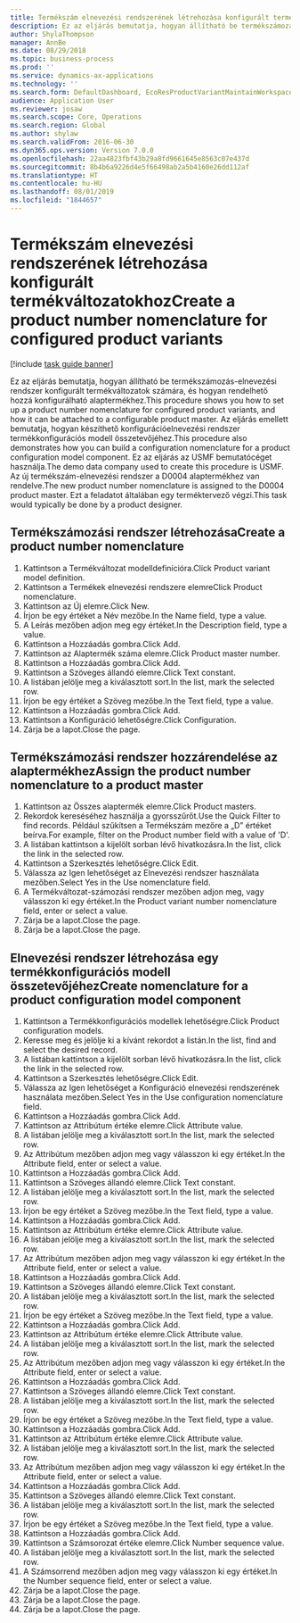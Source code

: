 ```yaml
---
title: Termékszám elnevezési rendszerének létrehozása konfigurált termékváltozatokhoz
description: Ez az eljárás bemutatja, hogyan állítható be termékszámozás-elnevezési rendszer konfigurált termékváltozatok számára, és hogyan rendelhető hozzá konfigurálható alaptermékhez.
author: ShylaThompson
manager: AnnBe
ms.date: 08/29/2018
ms.topic: business-process
ms.prod: ''
ms.service: dynamics-ax-applications
ms.technology: ''
ms.search.form: DefaultDashboard, EcoResProductVariantMaintainWorkspace, EcoResNomenclature, EcoResProductListPage, EcoResProductDetails, PCProductConfigurationModelListPage, PCProductConfigurationModelDetails
audience: Application User
ms.reviewer: josaw
ms.search.scope: Core, Operations
ms.search.region: Global
ms.author: shylaw
ms.search.validFrom: 2016-06-30
ms.dyn365.ops.version: Version 7.0.0
ms.openlocfilehash: 22aa4823fbf43b29a8fd9661645e8563c07e437d
ms.sourcegitcommit: 8b4b6a9226d4e5f66498ab2a5b4160e26dd112af
ms.translationtype: HT
ms.contentlocale: hu-HU
ms.lasthandoff: 08/01/2019
ms.locfileid: "1844657"
---
```

# <a name="create-a-product-number-nomenclature-for-configured-product-variants"></a><span data-ttu-id="f94b8-103">Termékszám elnevezési rendszerének létrehozása konfigurált termékváltozatokhoz</span><span class="sxs-lookup"><span data-stu-id="f94b8-103">Create a product number nomenclature for configured product variants</span></span>

[!include [task guide banner](../../includes/task-guide-banner.md)]

<span data-ttu-id="f94b8-104">Ez az eljárás bemutatja, hogyan állítható be termékszámozás-elnevezési rendszer konfigurált termékváltozatok számára, és hogyan rendelhető hozzá konfigurálható alaptermékhez.</span><span class="sxs-lookup"><span data-stu-id="f94b8-104">This procedure shows you how to set up a product number nomenclature for configured product variants, and how it can be attached to a configurable product master.</span></span> <span data-ttu-id="f94b8-105">Az eljárás emellett bemutatja, hogyan készíthető konfigurációelnevezési rendszer termékkonfigurációs modell összetevőjéhez.</span><span class="sxs-lookup"><span data-stu-id="f94b8-105">This procedure also demonstrates how you can build a configuration nomenclature for a product configuration model component.</span></span> <span data-ttu-id="f94b8-106">Ez az eljárás az USMF bemutatócéget használja.</span><span class="sxs-lookup"><span data-stu-id="f94b8-106">The demo data company used to create this procedure is USMF.</span></span> <span data-ttu-id="f94b8-107">Az új termékszám-elnevezési rendszer a D0004 alaptermékhez van rendelve.</span><span class="sxs-lookup"><span data-stu-id="f94b8-107">The new product number nomenclature is assigned to the D0004 product master.</span></span> <span data-ttu-id="f94b8-108">Ezt a feladatot általában egy terméktervező végzi.</span><span class="sxs-lookup"><span data-stu-id="f94b8-108">This task would typically be done by a product designer.</span></span>


## <a name="create-a-product-number-nomenclature"></a><span data-ttu-id="f94b8-109">Termékszámozási rendszer létrehozása</span><span class="sxs-lookup"><span data-stu-id="f94b8-109">Create a product number nomenclature</span></span>
1. <span data-ttu-id="f94b8-110">Kattintson a Termékváltozat modelldefinícióra.</span><span class="sxs-lookup"><span data-stu-id="f94b8-110">Click Product variant model definition.</span></span>
2. <span data-ttu-id="f94b8-111">Kattintson a Termékek elnevezési rendszere elemre</span><span class="sxs-lookup"><span data-stu-id="f94b8-111">Click Product nomenclature.</span></span>
3. <span data-ttu-id="f94b8-112">Kattintson az Új elemre.</span><span class="sxs-lookup"><span data-stu-id="f94b8-112">Click New.</span></span>
4. <span data-ttu-id="f94b8-113">Írjon be egy értéket a Név mezőbe.</span><span class="sxs-lookup"><span data-stu-id="f94b8-113">In the Name field, type a value.</span></span>
5. <span data-ttu-id="f94b8-114">A Leírás mezőben adjon meg egy értéket.</span><span class="sxs-lookup"><span data-stu-id="f94b8-114">In the Description field, type a value.</span></span>
6. <span data-ttu-id="f94b8-115">Kattintson a Hozzáadás gombra.</span><span class="sxs-lookup"><span data-stu-id="f94b8-115">Click Add.</span></span>
7. <span data-ttu-id="f94b8-116">Kattintson az Alaptermék száma elemre.</span><span class="sxs-lookup"><span data-stu-id="f94b8-116">Click Product master number.</span></span>
8. <span data-ttu-id="f94b8-117">Kattintson a Hozzáadás gombra.</span><span class="sxs-lookup"><span data-stu-id="f94b8-117">Click Add.</span></span>
9. <span data-ttu-id="f94b8-118">Kattintson a Szöveges állandó elemre.</span><span class="sxs-lookup"><span data-stu-id="f94b8-118">Click Text constant.</span></span>
10. <span data-ttu-id="f94b8-119">A listában jelölje meg a kiválasztott sort.</span><span class="sxs-lookup"><span data-stu-id="f94b8-119">In the list, mark the selected row.</span></span>
11. <span data-ttu-id="f94b8-120">Írjon be egy értéket a Szöveg mezőbe.</span><span class="sxs-lookup"><span data-stu-id="f94b8-120">In the Text field, type a value.</span></span>
12. <span data-ttu-id="f94b8-121">Kattintson a Hozzáadás gombra.</span><span class="sxs-lookup"><span data-stu-id="f94b8-121">Click Add.</span></span>
13. <span data-ttu-id="f94b8-122">Kattintson a Konfiguráció lehetőségre.</span><span class="sxs-lookup"><span data-stu-id="f94b8-122">Click Configuration.</span></span>
14. <span data-ttu-id="f94b8-123">Zárja be a lapot.</span><span class="sxs-lookup"><span data-stu-id="f94b8-123">Close the page.</span></span>

## <a name="assign-the-product-number-nomenclature-to-a-product-master"></a><span data-ttu-id="f94b8-124">Termékszámozási rendszer hozzárendelése az alaptermékhez</span><span class="sxs-lookup"><span data-stu-id="f94b8-124">Assign the product number nomenclature to a product master</span></span>
1. <span data-ttu-id="f94b8-125">Kattintson az Összes alaptermék elemre.</span><span class="sxs-lookup"><span data-stu-id="f94b8-125">Click Product masters.</span></span>
2. <span data-ttu-id="f94b8-126">Rekordok kereséséhez használja a gyorsszűrőt.</span><span class="sxs-lookup"><span data-stu-id="f94b8-126">Use the Quick Filter to find records.</span></span> <span data-ttu-id="f94b8-127">Például szűkítsen a Termékszám mezőre a „D” értéket beírva.</span><span class="sxs-lookup"><span data-stu-id="f94b8-127">For example, filter on the Product number field with a value of 'D'.</span></span>
3. <span data-ttu-id="f94b8-128">A listában kattintson a kijelölt sorban lévő hivatkozásra.</span><span class="sxs-lookup"><span data-stu-id="f94b8-128">In the list, click the link in the selected row.</span></span>
4. <span data-ttu-id="f94b8-129">Kattintson a Szerkesztés lehetőségre.</span><span class="sxs-lookup"><span data-stu-id="f94b8-129">Click Edit.</span></span>
5. <span data-ttu-id="f94b8-130">Válassza az Igen lehetőséget az Elnevezési rendszer használata mezőben.</span><span class="sxs-lookup"><span data-stu-id="f94b8-130">Select Yes in the Use nomenclature field.</span></span>
6. <span data-ttu-id="f94b8-131">A Termékváltozat-számozási rendszer mezőben adjon meg, vagy válasszon ki egy értéket.</span><span class="sxs-lookup"><span data-stu-id="f94b8-131">In the Product variant number nomenclature field, enter or select a value.</span></span>
7. <span data-ttu-id="f94b8-132">Zárja be a lapot.</span><span class="sxs-lookup"><span data-stu-id="f94b8-132">Close the page.</span></span>
8. <span data-ttu-id="f94b8-133">Zárja be a lapot.</span><span class="sxs-lookup"><span data-stu-id="f94b8-133">Close the page.</span></span>

## <a name="create-nomenclature-for-a-product-configuration-model-component"></a><span data-ttu-id="f94b8-134">Elnevezési rendszer létrehozása egy termékkonfigurációs modell összetevőjéhez</span><span class="sxs-lookup"><span data-stu-id="f94b8-134">Create nomenclature for a product configuration model component</span></span>
1. <span data-ttu-id="f94b8-135">Kattintson a Termékkonfigurációs modellek lehetőségre.</span><span class="sxs-lookup"><span data-stu-id="f94b8-135">Click Product configuration models.</span></span>
2. <span data-ttu-id="f94b8-136">Keresse meg és jelölje ki a kívánt rekordot a listán.</span><span class="sxs-lookup"><span data-stu-id="f94b8-136">In the list, find and select the desired record.</span></span>
3. <span data-ttu-id="f94b8-137">A listában kattintson a kijelölt sorban lévő hivatkozásra.</span><span class="sxs-lookup"><span data-stu-id="f94b8-137">In the list, click the link in the selected row.</span></span>
4. <span data-ttu-id="f94b8-138">Kattintson a Szerkesztés lehetőségre.</span><span class="sxs-lookup"><span data-stu-id="f94b8-138">Click Edit.</span></span>
5. <span data-ttu-id="f94b8-139">Válassza az Igen lehetőséget a Konfiguráció elnevezési rendszerének használata mezőben.</span><span class="sxs-lookup"><span data-stu-id="f94b8-139">Select Yes in the Use configuration nomenclature field.</span></span>
6. <span data-ttu-id="f94b8-140">Kattintson a Hozzáadás gombra.</span><span class="sxs-lookup"><span data-stu-id="f94b8-140">Click Add.</span></span>
7. <span data-ttu-id="f94b8-141">Kattintson az Attribútum értéke elemre.</span><span class="sxs-lookup"><span data-stu-id="f94b8-141">Click Attribute value.</span></span>
8. <span data-ttu-id="f94b8-142">A listában jelölje meg a kiválasztott sort.</span><span class="sxs-lookup"><span data-stu-id="f94b8-142">In the list, mark the selected row.</span></span>
9. <span data-ttu-id="f94b8-143">Az Attribútum mezőben adjon meg vagy válasszon ki egy értéket.</span><span class="sxs-lookup"><span data-stu-id="f94b8-143">In the Attribute field, enter or select a value.</span></span>
10. <span data-ttu-id="f94b8-144">Kattintson a Hozzáadás gombra.</span><span class="sxs-lookup"><span data-stu-id="f94b8-144">Click Add.</span></span>
11. <span data-ttu-id="f94b8-145">Kattintson a Szöveges állandó elemre.</span><span class="sxs-lookup"><span data-stu-id="f94b8-145">Click Text constant.</span></span>
12. <span data-ttu-id="f94b8-146">A listában jelölje meg a kiválasztott sort.</span><span class="sxs-lookup"><span data-stu-id="f94b8-146">In the list, mark the selected row.</span></span>
13. <span data-ttu-id="f94b8-147">Írjon be egy értéket a Szöveg mezőbe.</span><span class="sxs-lookup"><span data-stu-id="f94b8-147">In the Text field, type a value.</span></span>
14. <span data-ttu-id="f94b8-148">Kattintson a Hozzáadás gombra.</span><span class="sxs-lookup"><span data-stu-id="f94b8-148">Click Add.</span></span>
15. <span data-ttu-id="f94b8-149">Kattintson az Attribútum értéke elemre.</span><span class="sxs-lookup"><span data-stu-id="f94b8-149">Click Attribute value.</span></span>
16. <span data-ttu-id="f94b8-150">A listában jelölje meg a kiválasztott sort.</span><span class="sxs-lookup"><span data-stu-id="f94b8-150">In the list, mark the selected row.</span></span>
17. <span data-ttu-id="f94b8-151">Az Attribútum mezőben adjon meg vagy válasszon ki egy értéket.</span><span class="sxs-lookup"><span data-stu-id="f94b8-151">In the Attribute field, enter or select a value.</span></span>
18. <span data-ttu-id="f94b8-152">Kattintson a Hozzáadás gombra.</span><span class="sxs-lookup"><span data-stu-id="f94b8-152">Click Add.</span></span>
19. <span data-ttu-id="f94b8-153">Kattintson a Szöveges állandó elemre.</span><span class="sxs-lookup"><span data-stu-id="f94b8-153">Click Text constant.</span></span>
20. <span data-ttu-id="f94b8-154">A listában jelölje meg a kiválasztott sort.</span><span class="sxs-lookup"><span data-stu-id="f94b8-154">In the list, mark the selected row.</span></span>
21. <span data-ttu-id="f94b8-155">Írjon be egy értéket a Szöveg mezőbe.</span><span class="sxs-lookup"><span data-stu-id="f94b8-155">In the Text field, type a value.</span></span>
22. <span data-ttu-id="f94b8-156">Kattintson a Hozzáadás gombra.</span><span class="sxs-lookup"><span data-stu-id="f94b8-156">Click Add.</span></span>
23. <span data-ttu-id="f94b8-157">Kattintson az Attribútum értéke elemre.</span><span class="sxs-lookup"><span data-stu-id="f94b8-157">Click Attribute value.</span></span>
24. <span data-ttu-id="f94b8-158">A listában jelölje meg a kiválasztott sort.</span><span class="sxs-lookup"><span data-stu-id="f94b8-158">In the list, mark the selected row.</span></span>
25. <span data-ttu-id="f94b8-159">Az Attribútum mezőben adjon meg vagy válasszon ki egy értéket.</span><span class="sxs-lookup"><span data-stu-id="f94b8-159">In the Attribute field, enter or select a value.</span></span>
26. <span data-ttu-id="f94b8-160">Kattintson a Hozzáadás gombra.</span><span class="sxs-lookup"><span data-stu-id="f94b8-160">Click Add.</span></span>
27. <span data-ttu-id="f94b8-161">Kattintson a Szöveges állandó elemre.</span><span class="sxs-lookup"><span data-stu-id="f94b8-161">Click Text constant.</span></span>
28. <span data-ttu-id="f94b8-162">A listában jelölje meg a kiválasztott sort.</span><span class="sxs-lookup"><span data-stu-id="f94b8-162">In the list, mark the selected row.</span></span>
29. <span data-ttu-id="f94b8-163">Írjon be egy értéket a Szöveg mezőbe.</span><span class="sxs-lookup"><span data-stu-id="f94b8-163">In the Text field, type a value.</span></span>
30. <span data-ttu-id="f94b8-164">Kattintson a Hozzáadás gombra.</span><span class="sxs-lookup"><span data-stu-id="f94b8-164">Click Add.</span></span>
31. <span data-ttu-id="f94b8-165">Kattintson az Attribútum értéke elemre.</span><span class="sxs-lookup"><span data-stu-id="f94b8-165">Click Attribute value.</span></span>
32. <span data-ttu-id="f94b8-166">A listában jelölje meg a kiválasztott sort.</span><span class="sxs-lookup"><span data-stu-id="f94b8-166">In the list, mark the selected row.</span></span>
33. <span data-ttu-id="f94b8-167">Az Attribútum mezőben adjon meg vagy válasszon ki egy értéket.</span><span class="sxs-lookup"><span data-stu-id="f94b8-167">In the Attribute field, enter or select a value.</span></span>
34. <span data-ttu-id="f94b8-168">Kattintson a Hozzáadás gombra.</span><span class="sxs-lookup"><span data-stu-id="f94b8-168">Click Add.</span></span>
35. <span data-ttu-id="f94b8-169">Kattintson a Szöveges állandó elemre.</span><span class="sxs-lookup"><span data-stu-id="f94b8-169">Click Text constant.</span></span>
36. <span data-ttu-id="f94b8-170">A listában jelölje meg a kiválasztott sort.</span><span class="sxs-lookup"><span data-stu-id="f94b8-170">In the list, mark the selected row.</span></span>
37. <span data-ttu-id="f94b8-171">Írjon be egy értéket a Szöveg mezőbe.</span><span class="sxs-lookup"><span data-stu-id="f94b8-171">In the Text field, type a value.</span></span>
38. <span data-ttu-id="f94b8-172">Kattintson a Hozzáadás gombra.</span><span class="sxs-lookup"><span data-stu-id="f94b8-172">Click Add.</span></span>
39. <span data-ttu-id="f94b8-173">Kattintson a Számsorozat értéke elemre.</span><span class="sxs-lookup"><span data-stu-id="f94b8-173">Click Number sequence value.</span></span>
40. <span data-ttu-id="f94b8-174">A listában jelölje meg a kiválasztott sort.</span><span class="sxs-lookup"><span data-stu-id="f94b8-174">In the list, mark the selected row.</span></span>
41. <span data-ttu-id="f94b8-175">A Számsorrend mezőben adjon meg vagy válasszon ki egy értéket.</span><span class="sxs-lookup"><span data-stu-id="f94b8-175">In the Number sequence field, enter or select a value.</span></span>
42. <span data-ttu-id="f94b8-176">Zárja be a lapot.</span><span class="sxs-lookup"><span data-stu-id="f94b8-176">Close the page.</span></span>
43. <span data-ttu-id="f94b8-177">Zárja be a lapot.</span><span class="sxs-lookup"><span data-stu-id="f94b8-177">Close the page.</span></span>
44. <span data-ttu-id="f94b8-178">Zárja be a lapot.</span><span class="sxs-lookup"><span data-stu-id="f94b8-178">Close the page.</span></span>

